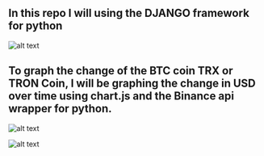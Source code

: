 ## In this repo I will using the DJANGO framework for python
![alt text](https://i.imgur.com/lFxdyUE.png "Logo Title Text 1")
## To graph the change of the BTC coin TRX or TRON Coin, I will be graphing the change in USD over time using chart.js and the Binance api wrapper for python.
![alt text](http://www.chartjs.org/img/chartjs-logo.svg "Logo Title Text 1")



![alt text](https://i.imgur.com/iz7eS01.png "Logo Title Text 1")
